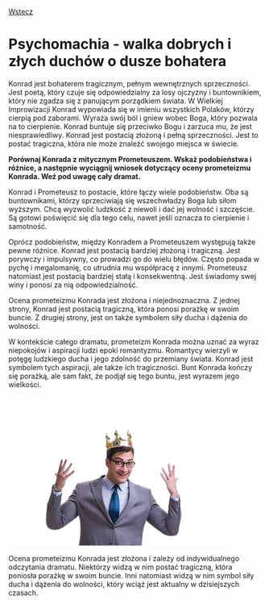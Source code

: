 [Wstecz](../polski.md)

# Psychomachia - walka dobrych i złych duchów o dusze bohatera

Konrad jest bohaterem tragicznym, pełnym wewnętrznych sprzeczności. Jest poetą, który czuje się odpowiedzialny za losy ojczyzny i buntownikiem, który nie zgadza się z panującym porządkiem świata. W Wielkiej Improwizacji Konrad wypowiada się w imieniu wszystkich Polaków, którzy cierpią pod zaborami. Wyraża swój ból i gniew wobec Boga, który pozwala na to cierpienie. Konrad buntuje się przeciwko Bogu i zarzuca mu, że jest niesprawiedliwy. Konrad jest postacią złożoną i pełną sprzeczności. Jest to postać tragiczna, która nie może znaleźć swojego miejsca w świecie.

**Porównaj Konrada z mitycznym Prometeuszem. Wskaż podobieństwa i różnice, a następnie wyciągnij wniosek dotyczący oceny prometeizmu Konrada. Weź pod uwagę cały dramat.**

Konrad i Prometeusz to postacie, które łączy wiele podobieństw. Oba są buntownikami, którzy sprzeciwiają się wszechwładzy Boga lub siłom wyższym. Chcą wyzwolić ludzkość z niewoli i dać jej wolność i szczęście. Są gotowi poświęcić się dla tego celu, nawet jeśli oznacza to cierpienie i samotność.

Oprócz podobieństw, między Konradem a Prometeuszem występują także pewne różnice. Konrad jest postacią bardziej złożoną i tragiczną. Jest porywczy i impulsywny, co prowadzi go do wielu błędów. Często popada w pychę i megalomanię, co utrudnia mu współpracę z innymi. Prometeusz natomiast jest postacią bardziej stałą i konsekwentną. Jest świadomy swej winy i ponosi za nią odpowiedzialność.

Ocena prometeizmu Konrada jest złożona i niejednoznaczna. Z jednej strony, Konrad jest postacią tragiczną, która ponosi porażkę w swoim buncie. Z drugiej strony, jest on także symbolem siły ducha i dążenia do wolności.

W kontekście całego dramatu, prometeizm Konrada można uznać za wyraz niepokojów i aspiracji ludzi epoki romantyzmu. Romantycy wierzyli w potęgę ludzkiego ducha i jego zdolność do przemiany świata. Konrad jest symbolem tych aspiracji, ale także ich tragiczności. Bunt Konrada kończy się porażką, ale sam fakt, że podjął się tego buntu, jest wyrazem jego wielkości.

![psychomachia](psychomachia.png)

Ocena prometeizmu Konrada jest złożona i zależy od indywidualnego odczytania dramatu. Niektórzy widzą w nim postać tragiczną, która poniosła porażkę w swoim buncie. Inni natomiast widzą w nim symbol siły ducha i dążenia do wolności, który wciąż jest aktualny w dzisiejszych czasach.
